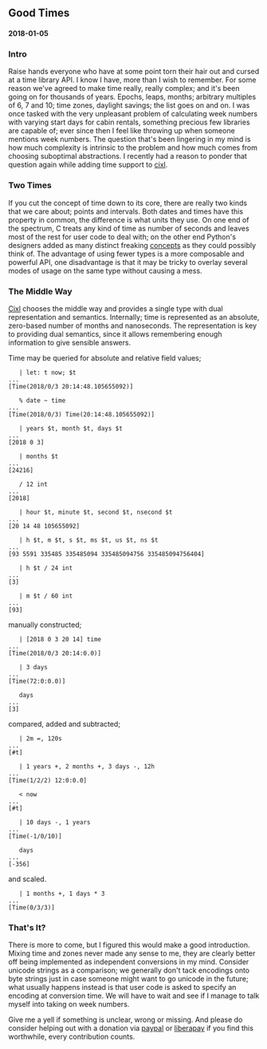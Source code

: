 ## Good Times
#### 2018-01-05

### Intro
Raise hands everyone who have at some point torn their hair out and cursed at a time library API. I know I have, more than I wish to remember. For some reason we've agreed to make time really, really complex; and it's been going on for thousands of years. Epochs, leaps, months; arbitrary multiples of 6, 7 and 10; time zones, daylight savings; the list goes on and on. I was once tasked with the very unpleasant problem of calculating week numbers with varying start days for cabin rentals, something precious few libraries are capable of; ever since then I feel like throwing up when someone mentions week numbers. The question that's been lingering in my mind is how much complexity is intrinsic to the problem and how much comes from choosing suboptimal abstractions. I recently had a reason to ponder that question again while adding time support to [cixl](https://github.com/basic-gongfu/cixl).

### Two Times
If you cut the concept of time down to its core, there are really two kinds that we care about; points and intervals. Both dates and times have this property in common, the difference is what units they use. On one end of the spectrum, C treats any kind of time as number of seconds and leaves most of the rest for user code to deal with; on the other end Python's designers added as many distinct freaking [concepts](https://docs.python.org/3.5/library/datetime.html) as they could possibly think of. The advantage of using fewer types is a more composable and powerful API, one disadvantage is that it may be tricky to overlay several modes of usage on the same type without causing a mess.

### The Middle Way
[Cixl](https://github.com/basic-gongfu/cixl) chooses the middle way and provides a single type with dual representation and semantics. Internally; time is represented as an absolute, zero-based number of months and nanoseconds. The representation is key to providing dual semantics, since it allows remembering enough information to give sensible answers.

Time may be queried for absolute and relative field values;

```
   | let: t now; $t
...
[Time(2018/0/3 20:14:48.105655092)]

   % date ~ time
...
[Time(2018/0/3) Time(20:14:48.105655092)]

   | years $t, month $t, days $t
...
[2018 0 3]

   | months $t
...
[24216]

   / 12 int
...
[2018]

   | hour $t, minute $t, second $t, nsecond $t
...
[20 14 48 105655092]

   | h $t, m $t, s $t, ms $t, us $t, ns $t
...
[93 5591 335485 335485094 335485094756 335485094756404]

   | h $t / 24 int
...
[3]

   | m $t / 60 int
...
[93]
```
manually constructed;

```
   | [2018 0 3 20 14] time
...
[Time(2018/0/3 20:14:0.0)]

   | 3 days
...
[Time(72:0:0.0)]

   days
...
[3]
```

compared, added and subtracted;

```
   | 2m =, 120s
...
[#t]

   | 1 years +, 2 months +, 3 days -, 12h
...
[Time(1/2/2) 12:0:0.0]

   < now
...
[#t]

   | 10 days -, 1 years
...
[Time(-1/0/10)]

   days
...
[-356]
```

and scaled.

```
   | 1 months +, 1 days * 3
...
[Time(0/3/3)]
```

### That's It?
There is more to come, but I figured this would make a good introduction. Mixing time and zones never made any sense to me, they are clearly better off being implemented as independent conversions in my mind. Consider unicode strings as a comparison; we generally don't tack encodings onto byte strings just in case someone might want to go unicode in the future; what usually happens instead is that user code is asked to specify an encoding at conversion time. We will have to wait and see if I manage to talk myself into taking on week numbers.

Give me a yell if something is unclear, wrong or missing. And please do consider helping out with a donation via [paypal](https://paypal.me/basicgongfu) or [liberapay](https://liberapay.com/basic-gongfu/donate) if you find this worthwhile, every contribution counts.